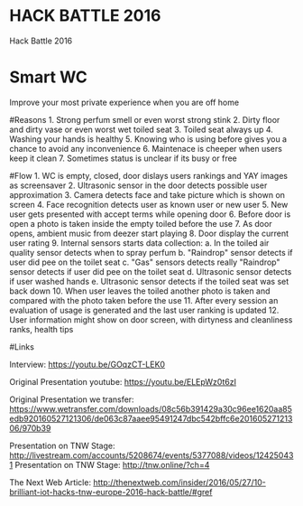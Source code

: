 # HACK BATTLE 2016
Hack Battle 2016

# Smart WC
Improve your most private experience when you are off home

#Reasons
    1. Strong perfum smell or even worst strong stink
    2. Dirty floor and dirty vase or even worst wet toiled seat
    3. Toiled seat always up
    4. Washing your hands is healthy
    5. Knowing who is using before gives you a chance to avoid any inconvenience
    6. Maintenace is cheeper when users keep it clean
    7. Sometimes status is unclear if its busy or free

#Flow
    1. WC is empty, closed, door dislays users rankings and YAY images as screensaver
    2. Ultrasonic sensor in the door detects possible user approximation
    3. Camera detects face and take picture which is shown on screen
    4. Face recognition detects user as known user or new user
    5. New user gets presented with accept terms while opening door
    6. Before door is open a photo is taken inside the empty toiled before the use
    7. As door opens, ambient music from deezer start playing
    8. Door display the current user rating
    9. Internal sensors starts data collection:
        a. In the toiled air quality sensor detects when to spray perfum
        b. "Raindrop" sensor detects if user did pee on the toilet seat
        c. "Gas" sensors detects  really   "Raindrop" sensor detects if user did pee on the toilet seat
        d. Ultrasonic sensor detects if user washed hands
        e. Ultrasonic sensor detects if the toiled seat was set back down
    10. When user leaves the toiled another photo is taken and compared with the photo taken before the use
    11. After every session an evaluation of usage is generated and the last user ranking is updated
    12. User information might show on door screen, with dirtyness and cleanliness ranks, health tips

#Links

Interview: https://youtu.be/GOqzCT-LEK0

Original Presentation youtube: https://youtu.be/ELEpWz0t6zI

Original Presentation we transfer: https://www.wetransfer.com/downloads/08c56b391429a30c96ee1620aa85edb920160527121306/de063c87aaee95491247dbc542bffc6e20160527121306/970b39

Presentation on TNW Stage: http://livestream.com/accounts/5208674/events/5377088/videos/124250431
Presentation on TNW Stage: http://tnw.online/?ch=4

The Next Web Article: http://thenextweb.com/insider/2016/05/27/10-brilliant-iot-hacks-tnw-europe-2016-hack-battle/#gref
